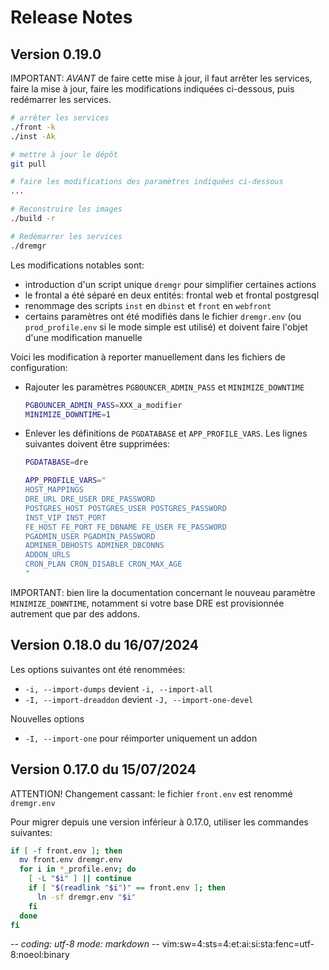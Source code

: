 # Release Notes

## Version 0.19.0

IMPORTANT: *AVANT* de faire cette mise à jour, il faut arrêter les services, faire
la mise à jour, faire les modifications indiquées ci-dessous, puis redémarrer
les services.
~~~sh
# arrêter les services
./front -k
./inst -Ak

# mettre à jour le dépôt
git pull

# faire les modifications des paramètres indiquées ci-dessous
...

# Reconstruire les images
./build -r

# Redémarrer les services
./dremgr
~~~

Les modifications notables sont:
* introduction d'un script unique `dremgr` pour simplifier certaines actions
* le frontal a été séparé en deux entités: frontal web et frontal postgresql
* renommage des scripts `inst` en `dbinst` et `front` en `webfront`
* certains paramètres ont été modifiés dans le fichier `dremgr.env` (ou
  `prod_profile.env` si le mode simple est utilisé) et doivent faire l'objet
  d'une modification manuelle

Voici les modification à reporter manuellement dans les fichiers de
configuration:

* Rajouter les paramètres `PGBOUNCER_ADMIN_PASS` et `MINIMIZE_DOWNTIME`
  ~~~sh
  PGBOUNCER_ADMIN_PASS=XXX_a_modifier
  MINIMIZE_DOWNTIME=1
  ~~~
* Enlever les définitions de `PGDATABASE` et `APP_PROFILE_VARS`. Les lignes
  suivantes doivent être supprimées:
  ~~~sh
  PGDATABASE=dre

  APP_PROFILE_VARS="
  HOST_MAPPINGS
  DRE_URL DRE_USER DRE_PASSWORD
  POSTGRES_HOST POSTGRES_USER POSTGRES_PASSWORD
  INST_VIP INST_PORT
  FE_HOST FE_PORT FE_DBNAME FE_USER FE_PASSWORD
  PGADMIN_USER PGADMIN_PASSWORD
  ADMINER_DBHOSTS ADMINER_DBCONNS
  ADDON_URLS
  CRON_PLAN CRON_DISABLE CRON_MAX_AGE
  "
  ~~~

IMPORTANT: bien lire la documentation concernant le nouveau paramètre
`MINIMIZE_DOWNTIME`, notamment si votre base DRE est provisionnée autrement que
par des addons.

## Version 0.18.0 du 16/07/2024

Les options suivantes ont été renommées:
* `-i, --import-dumps` devient `-i, --import-all`
* `-I, --import-dreaddon` devient `-J, --import-one-devel`

Nouvelles options
* `-I, --import-one` pour réimporter uniquement un addon

## Version 0.17.0 du 15/07/2024

ATTENTION! Changement cassant: le fichier `front.env` est renommé `dremgr.env`

Pour migrer depuis une version inférieur à 0.17.0, utiliser les commandes
suivantes:
~~~sh
if [ -f front.env ]; then
  mv front.env dremgr.env
  for i in *_profile.env; do
    [ -L "$i" ] || continue
    if [ "$(readlink "$i")" == front.env ]; then
      ln -sf dremgr.env "$i"
    fi
  done
fi
~~~

-*- coding: utf-8 mode: markdown -*- vim:sw=4:sts=4:et:ai:si:sta:fenc=utf-8:noeol:binary